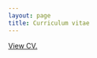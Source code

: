 ```yaml
---
layout: page
title: Curriculum vitae
---
```


<object class="mobile_invisible" data="{{ site.url }}/public/files/CV-5-28-20.pdf" width="800px" height="1100px"></object>

<a class="mobile_visible" href="{{ site.url }}/public/files/CV-5-28-20.pdf">View CV.</a>
